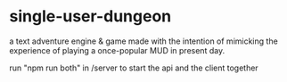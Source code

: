# single-user-dungeon
a text adventure engine &amp; game made with the intention of mimicking the experience of playing a once-popular MUD in present day.

run "npm run both" in /server to start the api and the client together